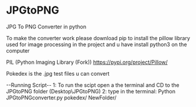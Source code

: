 # JPGtoPNG
JPG To PNG Converter in python 

To make the converter work please download pip to install the pillow library used for image processing in the project and u have install python3 on the computer

PIL (Python Imaging Library (Fork)) https://pypi.org/project/Pillow/

Pokedex is the .jpg test files u can convert

--Running Script--
1: To run the scipt open a the terminal and CD to the JPGtoPNG folder (Desktop\JPGtoPNG)
2: type in the terminal: Python JPGtoPNGconverter.py pokedex/ NewFolder/


